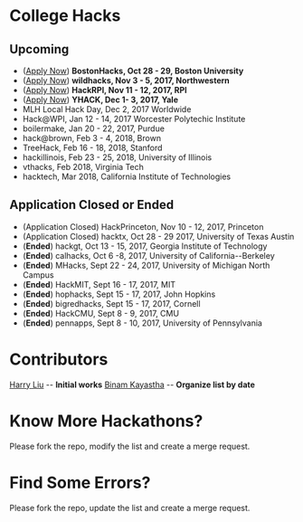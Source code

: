 # College Hacks

## Upcoming

- ([Apply Now](https://my.bostonhacks.io/signup)) **BostonHacks, Oct 28 - 29, Boston University**
- ([Apply Now](https://wildhacks.org/register)) **wildhacks, Nov 3 - 5, 2017, Northwestern**
- ([Apply Now](https://hackrpi.com)) **HackRPI, Nov 11 - 12, 2017, RPI**
- ([Apply Now](https://www.yhack.org/apply)) **YHACK, Dec 1- 3, 2017, Yale**
- MLH Local Hack Day, Dec 2, 2017 Worldwide
- Hack@WPI, Jan 12 - 14, 2017 Worcester Polytechic Institute
- boilermake, Jan 20 - 22, 2017, Purdue
- hack@brown, Feb 3 - 4, 2018, Brown
- TreeHack, Feb 16 - 18, 2018, Stanford
- hackillinois, Feb 23 - 25, 2018, University of Illinois
- vthacks, Feb 2018, Virginia Tech
- hacktech, Mar 2018, California Institute of Technologies

## Application Closed or Ended

- (Application Closed) HackPrinceton, Nov 10 - 12, 2017, Princeton
- (Application Closed) hacktx, Oct 28 - 29 2017, University of Texas Austin
- (**Ended**) hackgt, Oct 13 - 15, 2017, Georgia Institute of Technology
- (**Ended**) calhacks, Oct 6 -8, 2017, University of California--Berkeley
- (**Ended**) MHacks, Sept 22 - 24, 2017, University of Michigan North Campus
- (**Ended**) HackMIT, Sept 16 - 17, 2017, MIT
- (**Ended**) hophacks, Sept 15 - 17, 2017, John Hopkins
- (**Ended**) bigredhacks, Sept 15 - 17, 2017, Cornell
- (**Ended**) HackCMU, Sept 8 - 9, 2017, CMU
- (**Ended**) pennapps, Sept 8 - 10, 2017, University of Pennsylvania

Contributors
===
[Harry Liu](https://github.com/byliuyang) -- **Initial works**
[Binam Kayastha](https://github.com/binamkayastha) -- **Organize list by date**

Know More Hackathons?
===
Please fork the repo, modify the list and create a merge request.

Find Some Errors?
===
Please fork the repo, update the list and create a merge request.
